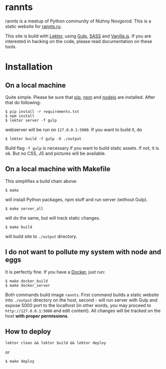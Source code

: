 # rannts

rannts is a meetup of Python community of Nizhny Novgorod. This is a
static website for [rannts.ru](http://rannts.ru).

This site is build with [Lektor](https://www.getlektor.com),
using [Gulp](http://gulpjs.com), [SASS](http://sass-lang.com) and
[Vanilla.js](http://vanilla-js.com). If you are interested in hacking on
the code, please read documentation on these tools.

# Installation

## On a local machine

Quite simple. Please be sure that
[pip](https://pip.pypa.io/en/stable/installing/),
[npm](https://docs.npmjs.com/getting-started/installing-node) and
[nodejs](https://nodejs.org/en/download) are installed. After that do
following:

```shell
$ pip install -r requirements.txt
$ npm install
$ lektor server -f gulp
```

webserver will be run on `127.0.0.1:5000`. If you want to build it, do

```shell
$ lektor build -f gulp -O ./output
```

Build flag `-f gulp` is necessary if you want to build static assets. If
not, it is ok. But no CSS, JS and pictures will be available.

## On a local machine with Makefile

This simplifies a build chain above:

```shell
$ make
```

will install Python packages, npm stuff and run server (without Gulp).

```shell
$ make server_all
```

will do the same, but will track static changes.

```shell
$ make build
```

will build site to `./output` directory.

## I do not want to pollute my system with node and eggs

It is perfectly fine. If you have a [Docker](https://www.docker.com),
just run:

```shell
$ make docker_build
$ make docker_server
```

Both commands build image `rannts`. First command builds a static
website into `./output` directory on the host, second - will run server
with Gulp and expose 5000 port to the localhost (in other words, you may
proceed to `http://127.0.0.1:5000` and edit content). All changes will
be tracked on the host **with proper permissions**.

## How to deploy

```shell
lektor clean && lektor build && lektor deploy
```

or

```shell
$ make deploy
```
